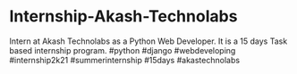 # Internship-Akash-Technolabs
 Intern at Akash Technolabs as a Python Web Developer. It is a 15 days Task based internship program. #python #django #webdeveloping #internship2k21 #summerinternship #15days #akastechnolabs
